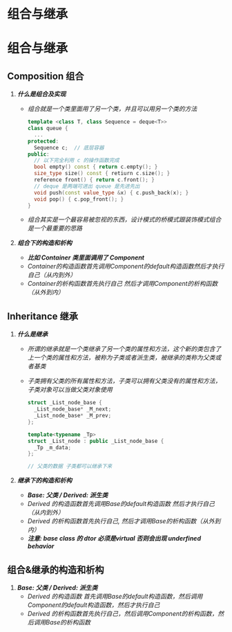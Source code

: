 # 组合与继承


# 组合与继承

## Composition 组合

1. ***什么是组合及实现***
   
   - *组合就是一个类里面用了另一个类，并且可以用另一个类的方法*
     
     ```cpp
     template <class T, class Sequence = deque<T>>
     class queue {
       ...
     protected:
       Sequence c;  // 底层容器
     public:
       // 以下完全利用 c 的操作函数完成
       bool empty() const { return c.empty(); }
       size_type size() const { retiurn c.size(); }
       reference front() { return c.front(); }
       // deque 是两端可进出 queue 是先进先出
       void push(const value_type &x) { c.push_back(x); }
       void pop() { c.pop_front(); }
     }
     ```
   
   - *组合其实是一个最容易被忽视的东西，设计模式的桥模式跟装饰模式组合是一个最重要的思路*

2. ***组合下的构造和析构***
   
   - ***比如 Container 类里面调用了 Component***
   - *Container的构造函数首先调用Component的default构造函数然后才执行自己（从内到外）*
   - *Container的析构函数首先执行自己 然后才调用Component的析构函数（从外到内）*

## Inheritance 继承

1. ***什么是继承***
   
   - *所谓的继承就是一个类继承了另一个类的属性和方法，这个新的类包含了上一个类的属性和方法，被称为子类或者派生类，被继承的类称为父类或者基类*
   
   - *子类拥有父类的所有属性和方法，子类可以拥有父类没有的属性和方法，子类对象可以当做父类对象使用*
     
     ```cpp
     struct _List_node_base {
       _List_node_base* _M_next;
       _List_node_base* _M_prev;
     };
     
     template<typename _Tp>
     struct _List_node : public _List_node_base {
       _Tp _m_data;
     };
     
     // 父类的数据 子类都可以继承下来
     ```

2. ***继承下的构造和析构***
   
   - ***Base: 父类 / Derived: 派生类***
   - *Derived 的构造函数首先调用Base的default构造函数 然后才执行自己（从内到外）*
   - *Derived 的析构函数首先执行自己, 然后才调用Base的析构函数（从外到内）*
   - ***注意: base class 的 dtor 必须是virtual 否则会出现 underfined behavior***

## 组合&继承的构造和析构

1. ***Base: 父类 / Derived: 派生类***
   - *Derived 的构造函数 首先调用Base的default构造函数，然后调用Component的default构造函数，然后才执行自己*
   - *Derived 的析构函数首先执行自己，然后调用Component的析构函数，然后调用Base的析构函数*

